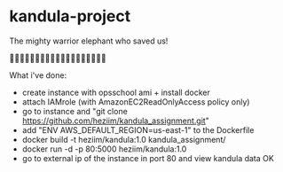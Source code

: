 # kandula-project
The mighty warrior elephant who saved us!

:elephant::elephant::elephant::elephant::elephant::elephant::elephant::elephant::elephant::elephant::elephant::elephant::elephant::elephant::elephant::elephant::elephant::elephant::elephant:

What i've done:
* create instance with opsschool ami + install docker
* attach IAMrole (with AmazonEC2ReadOnlyAccess policy only)
* go to instance and "git clone https://github.com/heziim/kandula_assignment.git"
* add "ENV AWS_DEFAULT_REGION=us-east-1" to the  Dockerfile
* docker build -t heziim/kandula:1.0 kandula_assignment/
* docker run -d -p 80:5000 heziim/kandula:1.0
* go to external ip of the instance in port 80 and view kandula data OK
